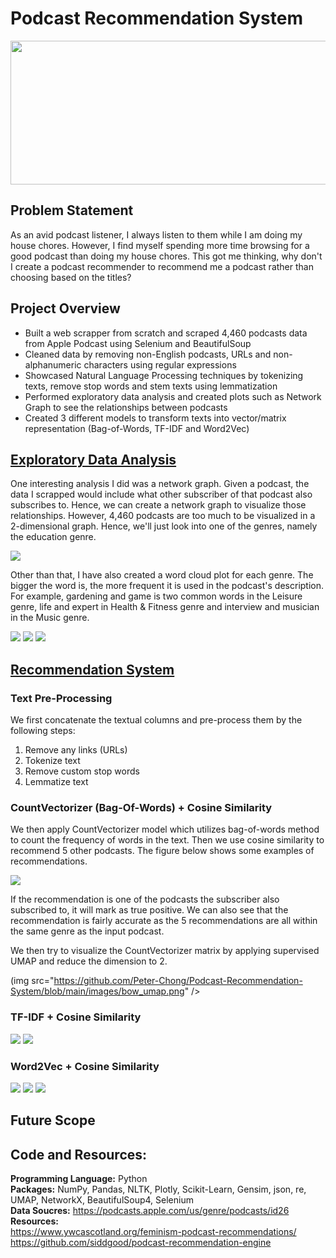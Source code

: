 # Podcast Recommendation System
  
<img src="https://github.com/Peter-Chong/Podcast-Recommendation-System/blob/main/images/podcast-recs-blog-header-815x380.png" width="900" height="230" />

## Problem Statement

As an avid podcast listener, I always listen to them while I am doing my house chores. However, I find myself spending more time browsing for a good podcast than doing my house chores. This got me thinking, why don't I create a podcast recommender to recommend me a podcast rather than choosing based on the titles?

## Project Overview

* Built a web scrapper from scratch and scraped 4,460 podcasts data from Apple Podcast using Selenium and BeautifulSoup  
* Cleaned data by removing non-English podcasts, URLs and non-alphanumeric characters using regular expressions  
* Showcased Natural Language Processing techniques by tokenizing texts, remove stop words and stem texts using lemmatization  
* Performed exploratory data analysis and created plots such as Network Graph to see the relationships between podcasts  
* Created 3 different models to transform texts into vector/matrix representation (Bag-of-Words, TF-IDF and Word2Vec)

## [Exploratory Data Analysis](https://nbviewer.jupyter.org/github/Peter-Chong/Podcast-Recommendation-System/blob/main/notebook/Exploratory%20Data%20Analysis.ipynb)

One interesting analysis I did was a network graph. Given a podcast, the data I scrapped would include what other subscriber of that podcast also subscribes to. Hence, we can create a network graph to visualize those relationships. However, 4,460 podcasts are too much to be visualized in a 2-dimensional graph. Hence, we'll just look into one of the genres, namely the education genre.

<img src="https://github.com/Peter-Chong/Podcast-Recommendation-System/blob/main/images/map.png" />

Other than that, I have also created a word cloud plot for each genre. The bigger the word is, the more frequent it is used in the podcast's description. For example, gardening and game is two common words in the Leisure genre, life and expert in Health & Fitness genre and interview and musician in the Music genre.

<img src="https://github.com/Peter-Chong/Podcast-Recommendation-System/blob/main/images/leisure.png" />

<img src="https://github.com/Peter-Chong/Podcast-Recommendation-System/blob/main/images/health.png" />

<img src="https://github.com/Peter-Chong/Podcast-Recommendation-System/blob/main/images/music.png" />

## [Recommendation System](https://nbviewer.jupyter.org/github/Peter-Chong/Podcast-Recommendation-System/blob/main/notebook/Recommendation.ipynb)

### Text Pre-Processing

We first concatenate the textual columns and pre-process them by the following steps:
1. Remove any links (URLs)
2. Tokenize text
3. Remove custom stop words
4. Lemmatize text

### CountVectorizer (Bag-Of-Words) + Cosine Similarity

We then apply CountVectorizer model which utilizes bag-of-words method to count the frequency of words in the text. Then we use cosine similarity to recommend 5 other podcasts. The figure below shows some examples of recommendations.

<img src="https://github.com/Peter-Chong/Podcast-Recommendation-System/blob/main/images/bow_recs.png" />

If the recommendation is one of the podcasts the subscriber also subscribed to, it will mark as true positive. We can also see that the recommendation is fairly accurate as the 5 recommendations are all within the same genre as the input podcast.  
  
We then try to visualize the CountVectorizer matrix by applying supervised UMAP and reduce the dimension to 2.

(img src="https://github.com/Peter-Chong/Podcast-Recommendation-System/blob/main/images/bow_umap.png" />

### TF-IDF + Cosine Similarity


<img src="https://github.com/Peter-Chong/Podcast-Recommendation-System/blob/main/images/tfidf_recs.png" />


<img src="https://github.com/Peter-Chong/Podcast-Recommendation-System/blob/main/images/tfidf_umap.png" />

### Word2Vec + Cosine Similarity


<img src="https://github.com/Peter-Chong/Podcast-Recommendation-System/blob/main/images/w2v_recs.png" />


<img src="https://github.com/Peter-Chong/Podcast-Recommendation-System/blob/main/images/w2v_top10.png" />


<img src="https://github.com/Peter-Chong/Podcast-Recommendation-System/blob/main/images/w2v_umap.png" />

## Future Scope


## Code and Resources:  
**Programming Language:** Python  
**Packages:** NumPy, Pandas, NLTK, Plotly, Scikit-Learn, Gensim, json, re, UMAP, NetworkX, BeautifulSoup4, Selenium    
**Data Soucres:** https://podcasts.apple.com/us/genre/podcasts/id26  
**Resources:**  
https://www.ywcascotland.org/feminism-podcast-recommendations/  
https://github.com/siddgood/podcast-recommendation-engine
